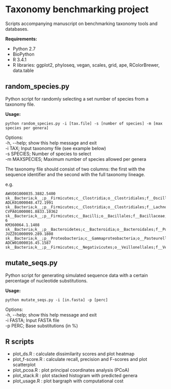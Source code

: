 Taxonomy benchmarking project
=============================

Scripts accompanying manuscript on benchmarking taxonomy tools and databases.

<b>Requirements:</b>
* Python 2.7
* BioPython
* R 3.4.1
* R libraries: ggplot2, phyloseq, vegan, scales, grid, ape, RColorBrewer, data.table 

## random_species.py

Python script for randomly selecting a set number of species from a taxonomy file.

<b>Usage:</b>
```
python random_species.py -i [tax.file] -s [number of species] -m [max species per genera]
```
Options:  
-h, --help; show this help message and exit  
-i  TAX; Input taxonomy file (see example below)  
-s  SPECIES; Number of species to select    
-m  MAXSPECIES; Maximum number of species allowed per genera

The taxonomy file should consist of two columns: the first with the sequence identifier and the second with the full taxonomy lineage.

e.g.
```
AWVO01000035.3882.5400	sk__Bacteria;k__;p__Firmicutes;c__Clostridia;o__Clostridiales;f__Oscillospiraceae;g__Oscillibacter;s__Oscillibacter_sp._KLE_1745
ADLK01000048.472.1991	sk__Bacteria;k__;p__Firmicutes;c__Clostridia;o__Clostridiales;f__Lachnospiraceae;g__Lachnoclostridium;s__[Clostridium]_citroniae
CVPA01000001.8833.10362	sk__Bacteria;k__;p__Firmicutes;c__Bacilli;o__Bacillales;f__Bacillaceae;g__Bacillus;s__Bacillus_sp._Co1-6
KM360064.1.1408	sk__Bacteria;k__;p__Bacteroidetes;c__Bacteroidia;o__Bacteroidales;f__Porphyromonadaceae;g__Porphyromonas;s__Porphyromonas_katsikii
JUZZ01000099.289.1808	sk__Bacteria;k__;p__Proteobacteria;c__Gammaproteobacteria;o__Pasteurellales;f__Pasteurellaceae;g__Haemophilus;s__Haemophilus_parainfluenzae
ADCW01000016.45.1587	sk__Bacteria;k__;p__Firmicutes;c__Negativicutes;o__Veillonellales;f__Veillonellaceae;g__Veillonella;s__Veillonella_sp._6_1_27
```
## mutate_seqs.py

Python script for generating simulated sequence data with a certain percentage of nucleotide substitutions. 

<b>Usage:</b>
```
python mutate_seqs.py -i [in.fasta] -p [perc]
```
Options:  
-h, --help; show this help message and exit  
-i FASTA; Input FASTA file  
-p PERC; Base substitutions (in %)

## R scripts

* plot_ds.R : calculate dissimilarity scores and plot heatmap
* plot_f-score.R : calculate recall, precision and F-scores and plot scatterplot
* plot_pcoa.R : plot principal coordinates analysis (PCoA)
* plot_stack.R : plot stacked histogram with predicted genera
* plot_usage.R : plot bargraph with computational cost
